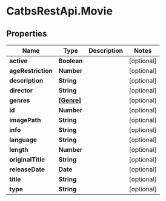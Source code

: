 # CatbsRestApi.Movie

## Properties
Name | Type | Description | Notes
------------ | ------------- | ------------- | -------------
**active** | **Boolean** |  | [optional] 
**ageRestriction** | **Number** |  | [optional] 
**description** | **String** |  | [optional] 
**director** | **String** |  | [optional] 
**genres** | [**[Genre]**](Genre.md) |  | [optional] 
**id** | **Number** |  | [optional] 
**imagePath** | **String** |  | [optional] 
**info** | **String** |  | [optional] 
**language** | **String** |  | [optional] 
**length** | **Number** |  | [optional] 
**originalTitle** | **String** |  | [optional] 
**releaseDate** | **Date** |  | [optional] 
**title** | **String** |  | [optional] 
**type** | **String** |  | [optional] 


